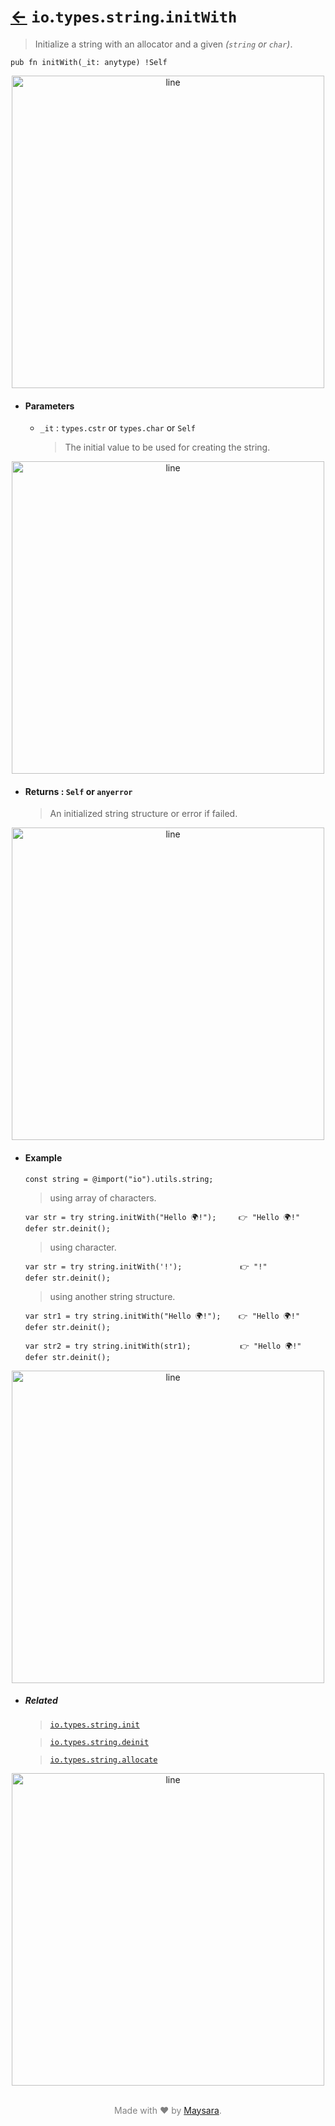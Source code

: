 # [←](../readme.md) `io`.`types`.`string`.`initWith`

> Initialize a string with an allocator and a given _(`string` or `char`)_.

```zig
pub fn initWith(_it: anytype) !Self
```


<div align="center">
<img src="https://raw.githubusercontent.com/Super-ZIG/io/refs/heads/main/docs/dist/img/md/line.png" alt="line" style="width:500px;"/>
</div>

- #### Parameters

    - `_it` : `types.cstr` or `types.char` or `Self`

        > The initial value to be used for creating the string.

<div align="center">
<img src="https://raw.githubusercontent.com/Super-ZIG/io/refs/heads/main/docs/dist/img/md/line.png" alt="line" style="width:500px;"/>
</div>

- #### Returns : `Self` or `anyerror`

    > An initialized string structure or error if failed.

<div align="center">
<img src="https://raw.githubusercontent.com/Super-ZIG/io/refs/heads/main/docs/dist/img/md/line.png" alt="line" style="width:500px;"/>
</div>

- #### Example

    ```zig
    const string = @import("io").utils.string;
    ```

    > using array of characters.

    ```zig
    var str = try string.initWith("Hello 🌍!");     👉 "Hello 🌍!"
    defer str.deinit();
    ```

    > using character.

    ```zig
    var str = try string.initWith('!');             👉 "!"
    defer str.deinit();
    ```

    > using another string structure.

    ```zig
    var str1 = try string.initWith("Hello 🌍!");    👉 "Hello 🌍!"
    defer str.deinit();

    var str2 = try string.initWith(str1);           👉 "Hello 🌍!"
    defer str.deinit();
    ```

<div align="center">
<img src="https://raw.githubusercontent.com/Super-ZIG/io/refs/heads/main/docs/dist/img/md/line.png" alt="line" style="width:500px;"/>
</div>

- ##### Related

  > [`io.types.string.init`](./init.md)

  > [`io.types.string.deinit`](./deinit.md)

  > [`io.types.string.allocate`](./allocate.md)

<div align="center">
<img src="https://raw.githubusercontent.com/Super-ZIG/io/refs/heads/main/docs/dist/img/md/line.png" alt="line" style="width:500px;"/>
</div>

<p align="center" style="color:grey;"><br />Made with ❤️ by <a href="http://github.com/maysara-elshewehy" target="blank">Maysara</a>.</p>